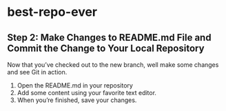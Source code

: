 # best-repo-ever
## Step 2: Make Changes to README.md File and Commit the Change to Your Local Repository

Now that you’ve checked out to the new branch, well make some changes and see Git in action.

1. Open the README.md in your repository
2. Add some content using your favorite text editor.
3. When you’re finished, save your changes.